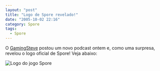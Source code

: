 ```yaml
---
layout: "post"
title: "Logo de Spore revelado!"
date: "2005-10-02 22:16"
category: Spore
tags:
  - Spore
---
```


O [GamingSteve](http://gamingsteve.com/blab/index.php?topic=1287.0) postou um novo podcast ontem e, como uma surpresa, revelou o logo oficial de Spore! Veja abaixo:

![Logo do jogo Spore](https://esporobkp.files.wordpress.com/2019/03/20051002-sporelogo.gif)
